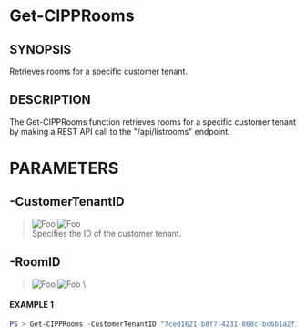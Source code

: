 # Get-CIPPRooms
## SYNOPSIS
Retrieves rooms for a specific customer tenant.
## DESCRIPTION
The Get-CIPPRooms function retrieves rooms for a specific customer tenant by making a REST API call to the "/api/listrooms" endpoint.
# PARAMETERS

## **-CustomerTenantID**
> ![Foo](https://img.shields.io/badge/Type-String-Blue?) ![Foo](https://img.shields.io/badge/Mandatory-TRUE-Red?) \
Specifies the ID of the customer tenant.

  ## **-RoomID**
> ![Foo](https://img.shields.io/badge/Type-String-Blue?) ![Foo](https://img.shields.io/badge/Mandatory-FALSE-Green?) \


 #### EXAMPLE 1
```powershell
PS > Get-CIPPRooms -CustomerTenantID "7ced1621-b8f7-4231-868c-bc6b1a2f1778"
```

